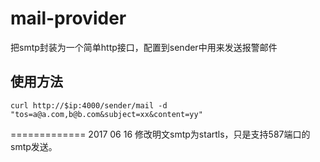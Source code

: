 mail-provider
=============

把smtp封装为一个简单http接口，配置到sender中用来发送报警邮件

## 使用方法

```
curl http://$ip:4000/sender/mail -d "tos=a@a.com,b@b.com&subject=xx&content=yy"
```

=============
2017 06 16 修改明文smtp为startls，只是支持587端口的smtp发送。
